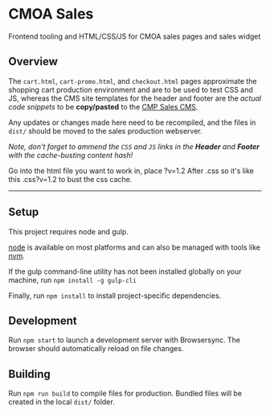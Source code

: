 # CMOA Sales

Frontend tooling and HTML/CSS/JS for CMOA sales pages and sales widget

## Overview

The `cart.html`, `cart-promo.html`, and `checkout.html` pages approximate the shopping cart production environment and are to be used to test CSS and JS, whereas the CMS site templates for the header and footer are the *actual code snippets* to be **copy/pasted** to the [CMP Sales CMS](https://sales.carnegiemuseums.org/manage/).

Any updates or changes made here need to be recompiled, and the files in `dist/` should be moved to the sales production webserver.

_Note, don’t forget to ammend the `CSS` and `JS` links in the **Header** and **Footer** with the cache-busting content hash!_

Go into the html file you want to work in, place ?v=1.2 After .css so it's like this .css?v=1.2 to bust the css cache.

---

## Setup

This project requires node and gulp.

[node](https://nodejs.org/en/download/package-manager/) is available on most platforms and can also be managed with tools like [nvm](https://github.com/creationix/nvm).

If the gulp command-line utility has not been installed globally on your machine, run `npm install -g gulp-cli`

Finally, run `npm install` to install project-specific dependencies.

## Development

Run `npm start` to launch a development server with Browsersync. The browser should automatically reload on file changes.

## Building

Run `npm run build` to compile files for production. Bundled files will be created in the local `dist/` folder.
